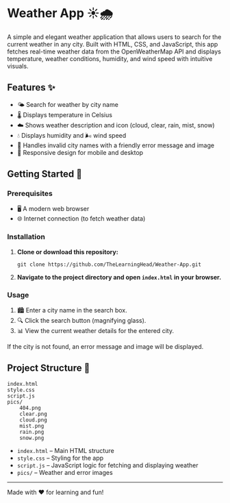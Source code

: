 # Weather App ☀️🌧️

A simple and elegant weather application that allows users to search for the current weather in any city. Built with HTML, CSS, and JavaScript, this app fetches real-time weather data from the OpenWeatherMap API and displays temperature, weather conditions, humidity, and wind speed with intuitive visuals.

## Features ✨

- 🌤️ Search for weather by city name
- 🌡️ Displays temperature in Celsius
- ☁️ Shows weather description and icon (cloud, clear, rain, mist, snow)
- 💧 Displays humidity and 🌬️ wind speed
- 🚫 Handles invalid city names with a friendly error message and image
- 📱 Responsive design for mobile and desktop

## Getting Started 🚀

### Prerequisites

- 🖥️ A modern web browser
- 🌐 Internet connection (to fetch weather data)

### Installation

1. **Clone or download this repository:**
    ```
    git clone https://github.com/TheLearningHead/Weather-App.git
    ```
2. **Navigate to the project directory and open `index.html` in your browser.**

### Usage

1. 🏙️ Enter a city name in the search box.
2. 🔍 Click the search button (magnifying glass).
3. 📊 View the current weather details for the entered city.

If the city is not found, an error message and image will be displayed.

## Project Structure 📁

```
index.html
style.css
script.js
pics/
    404.png
    clear.png
    cloud.png
    mist.png
    rain.png
    snow.png
```

- `index.html` – Main HTML structure
- `style.css` – Styling for the app
- `script.js` – JavaScript logic for fetching and displaying weather
- `pics/` – Weather and error images

---

Made with ❤️ for learning and fun!